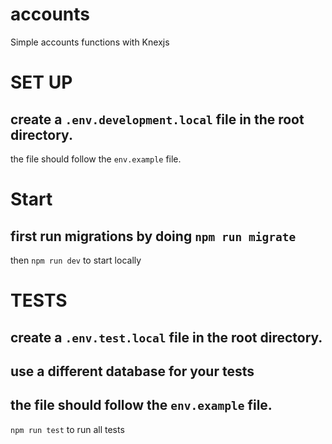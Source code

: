 # accounts
Simple accounts functions with Knexjs

# SET UP
create a `.env.development.local` file in the root directory.
--
the file should follow the `env.example` file.

# Start
first run migrations by doing `npm run migrate`
--
then `npm run dev` to start locally

# TESTS
create a `.env.test.local` file in the root directory.
--
use a different database for your tests
--
the file should follow the `env.example` file.
--
`npm run test` to run all tests
